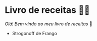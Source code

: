 # Livro de receitas :man_cook:

_Olá! Bem vindo ao meu livro de receitas_ :call_me_hand:

* Strogonoff de Frango